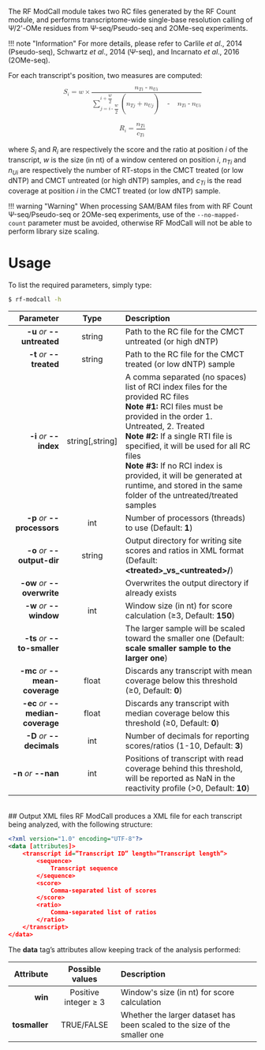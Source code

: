 The RF ModCall module takes two RC files generated by the RF Count module, and performs transcriptome-wide single-base resolution calling of &Psi;/2'-OMe residues from &Psi;-seq/Pseudo-seq and 2OMe-seq experiments.

!!! note "Information"
    For more details, please refer to Carlile *et al*., 2014 (Pseudo-seq), Schwartz *et al*., 2014 (&Psi;-seq), and Incarnato *et al*., 2016 (2OMe-seq).
For each transcript's position, two measures are computed:<br/>

<math display="block" xmlns="http://www.w3.org/1998/Math/MathML"><msub><mi>S</mi><mi>i</mi></msub><mo>=</mo><mi>w</mi><mo>&#xD7;</mo><mfrac><mrow><msub><mi>n</mi><mrow><mi>T</mi><mi>i</mi></mrow></msub><mo>-</mo><msub><mi>n</mi><mrow><mi>U</mi><mi>i</mi></mrow></msub></mrow><mrow><munderover><mo>&#x2211;</mo><mrow><mi>j</mi><mo>=</mo><mi>i</mi><mo>-</mo><mstyle displaystyle="true"><mfrac bevelled="true"><mi>w</mi><mn>2</mn></mfrac></mstyle></mrow><mrow><mi>i</mi><mo>+</mo><mstyle displaystyle="true"><mfrac bevelled="true"><mi>w</mi><mn>2</mn></mfrac></mstyle></mrow></munderover><mo>(</mo><msub><mi>n</mi><mrow><mi>T</mi><mi>j</mi></mrow></msub><mo>+</mo><msub><mi>n</mi><mrow><mi>U</mi><mi>j</mi></mrow></msub><mo>)</mo><mo>&#xA0;</mo><mo>-</mo><mo>&#xA0;</mo><msub><mi>n</mi><mrow><mi>T</mi><mi>i</mi></mrow></msub><mo>-</mo><msub><mi>n</mi><mrow><mi>U</mi><mi>i</mi></mrow></msub></mrow></mfrac></math>
<br/>
<math display="block" xmlns="http://www.w3.org/1998/Math/MathML"><msub><mi>R</mi><mi>i</mi></msub><mo>=</mo><mfrac><msub><mi>n</mi><mrow><mi>T</mi><mi>i</mi></mrow></msub><msub><mi>c</mi><mrow><mi>T</mi><mi>i</mi></mrow></msub></mfrac></math>
<br/>
where *S<sub>i</sub>* and *R<sub>i</sub>* are respectively the score and the ratio at position *i* of the transcript, *w* is the size (in nt) of a window centered on position *i*, *n<sub>Ti</sub>* and *n<sub>Ui</sub>* are respectively the number of RT-stops in the CMCT treated (or low dNTP) and CMCT untreated (or high dNTP) samples, and *c<sub>Ti</sub>* is the read coverage at position *i* in the CMCT treated (or low dNTP) sample.<br/>

!!! warning "Warning"
    When processing SAM/BAM files from with RF Count &Psi;-seq/Pseudo-seq or 2OMe-seq experiments, use of the ``--no-mapped-count`` parameter must be avoided, otherwise RF ModCall will not be able to perform library size scaling.<br/>
    
# Usage
To list the required parameters, simply type:

```bash
$ rf-modcall -h
```

Parameter         | Type | Description
----------------: | :--: |:------------
__-u__ *or* __--untreated__ | string | Path to the RC file for the CMCT untreated (or high dNTP)
__-t__ *or* __--treated__ | string | Path to the RC file for the CMCT treated (or low dNTP) sample
__-i__ *or* __--index__ | string[,string] | A comma separated (no spaces) list of RCI index files for the provided RC files<br/>__Note #1:__ RCI files must be provided in the order 1. Untreated, 2. Treated<br/>__Note #2:__ If a single RTI file is specified, it will be used for all RC files<br/>__Note #3:__ If no RCI index is provided, it will be generated at runtime, and stored in the same folder of the untreated/treated samples
__-p__ *or* __--processors__ | int | Number of processors (threads) to use (Default: __1__)
__-o__ *or* __--output-dir__ | string | Output directory for writing site scores and ratios in XML format (Default: __&lt;treated&gt;\_vs\_&lt;untreated&gt;/__)
__-ow__ *or* __--overwrite__ | | Overwrites the output directory if already exists
__-w__ *or* __--window__ | int | Window size (in nt) for score calculation (&ge;3, Default: __150__)
__-ts__ *or* __--to-smaller__ | | The larger sample will be scaled toward the smaller one (Default: __scale smaller sample to the larger one__)
__-mc__ *or* __--mean-coverage__ | float | Discards any transcript with mean coverage below this threshold (&ge;0, Default: __0__)
__-ec__ *or* __--median-coverage__ | float | Discards any transcript with median coverage below this threshold (&ge;0, Default: __0__)
__-D__ *or* __--decimals__ | int | Number of decimals for reporting scores/ratios (1-10, Default: __3__)
__-n__ *or* __--nan__ | int | Positions of transcript with read coverage behind this threshold, will be reported as NaN in the reactivity profile (&gt;0, Default: __10__)

<br/>
## Output XML files
RF ModCall produces a XML file for each transcript being analyzed, with the following structure:<br/>

```xml
<?xml version="1.0" encoding="UTF-8"?><data [attributes]>	<transcript id=”Transcript ID” length=”Transcript length”>		<sequence>			Transcript sequence		</sequence>		<score>			Comma-separated list of scores		</score>
		<ratio>			Comma-separated list of ratios		</ratio>	</transcript></data>
```
The __data__ tag’s attributes allow keeping track of the analysis performed:<br/>

Attribute     | Possible values | Description
-------------: | :------------: | :----------
__win__ | Positive integer &ge; 3 | Window's size (in nt) for score calculation
__tosmaller__ | TRUE/FALSE | Whether the larger dataset has been scaled to the size of the smaller one
